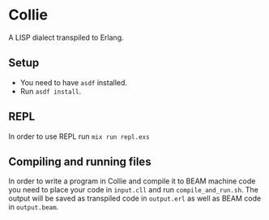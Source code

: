 # Collie

A LISP dialect transpiled to Erlang.

## Setup

- You need to have `asdf` installed.
- Run `asdf install`.

## REPL

In order to use REPL run `mix run repl.exs`

## Compiling and running files

In order to write a program in Collie and compile it to BEAM machine code you need to place your code in `input.cll` and run `compile_and_run.sh`. The output will be saved as transpiled code in `output.erl` as well as BEAM code in `output.beam`.
